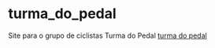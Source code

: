 # turma_do_pedal
Site para o grupo de ciclistas Turma do Pedal
[turma do pedal](https://eloquent-wiles-d349f9.netlify.app/)
